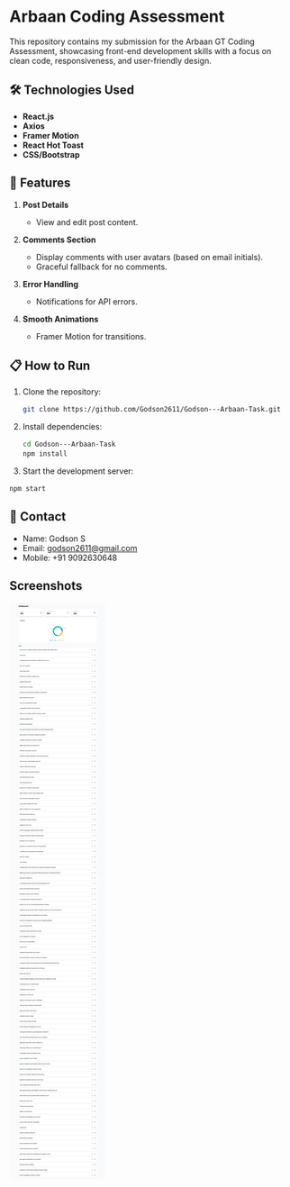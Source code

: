 # Arbaan Coding Assessment

This repository contains my submission for the Arbaan GT Coding Assessment, showcasing front-end development skills with a focus on clean code, responsiveness, and user-friendly design.

## 🛠️ Technologies Used

- **React.js**
- **Axios**
- **Framer Motion**
- **React Hot Toast**
- **CSS/Bootstrap**

## 🚀 Features

1. **Post Details**

   - View and edit post content.

2. **Comments Section**

   - Display comments with user avatars (based on email initials).
   - Graceful fallback for no comments.

3. **Error Handling**

   - Notifications for API errors.

4. **Smooth Animations**
   - Framer Motion for transitions.

## 📋 How to Run

1. Clone the repository:

   ```bash
   git clone https://github.com/Godson2611/Godson---Arbaan-Task.git

   ```

2. Install dependencies:

   ```bash
   cd Godson---Arbaan-Task
   npm install

   ```

3. Start the development server:

```bash
npm start
```

## 📧 Contact

- Name: Godson S
- Email: godson2611@gmail.com
- Mobile: +91 9092630648

## Screenshots

![App Screenshot](./src/assets/arbaan-task.jpeg)
